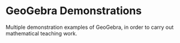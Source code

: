 # GeoGebra Demonstrations

Multiple demonstration examples of GeoGebra, in order to carry out mathematical teaching work.
